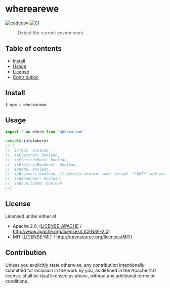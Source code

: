 # wherearewe <!-- omit in toc -->

[![codecov](https://img.shields.io/codecov/c/github/achingbrain/wherearewe.svg?style=flat-square)](https://codecov.io/gh/achingbrain/wherearewe)
[![CI](https://img.shields.io/github/workflow/status/achingbrain/wherearewe/test%20&%20maybe%20release/master?style=flat-square)](https://github.com/achingbrain/wherearewe/actions/workflows/js-test-and-release.yml)

> Detect the current environment

## Table of contents <!-- omit in toc -->

- [Install](#install)
- [Usage](#usage)
- [License](#license)
- [Contribution](#contribution)

## Install

```console
$ npm i wherearewe
```

## Usage

```javascript
import * as where from 'wherearewe'

console.info(where)
// {
//  isTest: boolean,
//  isElectron: boolean,
//  isElectronMain: boolean,
//  isElectronRenderer: boolean,
//  isNode: boolean,
//  isBrowser: boolean, // Detects browser main thread  **NOT** web worker or service worker
//  isWebWorker: boolean,
//  isEnvWithDom: boolean
//}
```

## License

Licensed under either of

- Apache 2.0, ([LICENSE-APACHE](LICENSE-APACHE) / <http://www.apache.org/licenses/LICENSE-2.0>)
- MIT ([LICENSE-MIT](LICENSE-MIT) / <http://opensource.org/licenses/MIT>)

## Contribution

Unless you explicitly state otherwise, any contribution intentionally submitted for inclusion in the work by you, as defined in the Apache-2.0 license, shall be dual licensed as above, without any additional terms or conditions.
